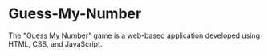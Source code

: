 # Guess-My-Number
The "Guess My Number" game is a web-based application developed using HTML, CSS, and JavaScript.
